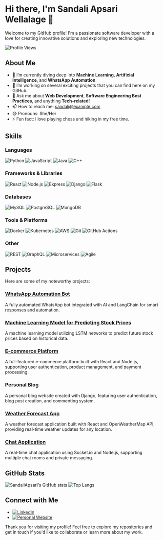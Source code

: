 # Hi there, I'm Sandali Apsari Wellalage 👋

Welcome to my GitHub profile! I'm a passionate software developer with a love for creating innovative solutions and exploring new technologies.

![Profile Views](https://komarev.com/ghpvc/?username=SandaliApsari&color=brightgreen)

## About Me

- 🌱 I’m currently diving deep into **Machine Learning**, **Artificial Intelligence**, and **WhatsApp Automation**.
- 🚀 I’m working on several exciting projects that you can find here on my GitHub.
- 💬 Ask me about **Web Development**, **Software Engineering Best Practices**, and anything **Tech-related**!
- 📫 How to reach me: [sandali@example.com](mailto:sandali@example.com)
- 😄 Pronouns: She/Her
- ⚡ Fun fact: I love playing chess and hiking in my free time.

## Skills

### Languages
![Python](https://img.shields.io/badge/Python-3776AB?style=for-the-badge&logo=python&logoColor=white)
![JavaScript](https://img.shields.io/badge/JavaScript-F7DF1E?style=for-the-badge&logo=javascript&logoColor=black)
![Java](https://img.shields.io/badge/Java-007396?style=for-the-badge&logo=java&logoColor=white)
![C++](https://img.shields.io/badge/C++-00599C?style=for-the-badge&logo=cplusplus&logoColor=white)

### Frameworks & Libraries
![React](https://img.shields.io/badge/React-20232A?style=for-the-badge&logo=react&logoColor=61DAFB)
![Node.js](https://img.shields.io/badge/Node.js-339933?style=for-the-badge&logo=nodedotjs&logoColor=white)
![Express](https://img.shields.io/badge/Express-000000?style=for-the-badge&logo=express&logoColor=white)
![Django](https://img.shields.io/badge/Django-092E20?style=for-the-badge&logo=django&logoColor=white)
![Flask](https://img.shields.io/badge/Flask-000000?style=for-the-badge&logo=flask&logoColor=white)

### Databases
![MySQL](https://img.shields.io/badge/MySQL-4479A1?style=for-the-badge&logo=mysql&logoColor=white)
![PostgreSQL](https://img.shields.io/badge/PostgreSQL-336791?style=for-the-badge&logo=postgresql&logoColor=white)
![MongoDB](https://img.shields.io/badge/MongoDB-4EA94B?style=for-the-badge&logo=mongodb&logoColor=white)

### Tools & Platforms
![Docker](https://img.shields.io/badge/Docker-2496ED?style=for-the-badge&logo=docker&logoColor=white)
![Kubernetes](https://img.shields.io/badge/Kubernetes-326CE5?style=for-the-badge&logo=kubernetes&logoColor=white)
![AWS](https://img.shields.io/badge/AWS-232F3E?style=for-the-badge&logo=amazonaws&logoColor=white)
![Git](https://img.shields.io/badge/Git-F05032?style=for-the-badge&logo=git&logoColor=white)
![GitHub Actions](https://img.shields.io/badge/GitHub_Actions-2088FF?style=for-the-badge&logo=githubactions&logoColor=white)

### Other
![REST](https://img.shields.io/badge/REST-02569B?style=for-the-badge&logo=rest&logoColor=white)
![GraphQL](https://img.shields.io/badge/GraphQL-E10098?style=for-the-badge&logo=graphql&logoColor=white)
![Microservices](https://img.shields.io/badge/Microservices-FF6C37?style=for-the-badge&logo=go&logoColor=white)
![Agile](https://img.shields.io/badge/Agile-0078D7?style=for-the-badge&logo=azuredevops&logoColor=white)

## Projects

Here are some of my noteworthy projects:

### [WhatsApp Automation Bot](https://github.com/SandaliApsari/whatsapp-bot)
A fully automated WhatsApp bot integrated with AI and LangChain for smart responses and automation.

### [Machine Learning Model for Predicting Stock Prices](https://github.com/SandaliApsari/stock-price-prediction)
A machine learning model utilizing LSTM networks to predict future stock prices based on historical data.

### [E-commerce Platform](https://github.com/SandaliApsari/e-commerce-platform)
A full-featured e-commerce platform built with React and Node.js, supporting user authentication, product management, and payment processing.

### [Personal Blog](https://github.com/SandaliApsari/personal-blog)
A personal blog website created with Django, featuring user authentication, blog post creation, and commenting system.

### [Weather Forecast App](https://github.com/SandaliApsari/weather-forecast-app)
A weather forecast application built with React and OpenWeatherMap API, providing real-time weather updates for any location.

### [Chat Application](https://github.com/SandaliApsari/chat-application)
A real-time chat application using Socket.io and Node.js, supporting multiple chat rooms and private messaging.

## GitHub Stats

![SandaliApsari's GitHub stats](https://github-readme-stats.vercel.app/api?username=SandaliApsari&show_icons=true&theme=radical)
![Top Langs](https://github-readme-stats.vercel.app/api/top-langs/?username=SandaliApsari&layout=compact&theme=radical)

## Connect with Me

- [![LinkedIn](https://img.shields.io/badge/LinkedIn-0A66C2?style=for-the-badge&logo=linkedin&logoColor=white)](https://www.linkedin.com/in/sandaliwellalage/)
- [![Personal Website](https://img.shields.io/badge/Website-000000?style=for-the-badge&logo=aboutdotme&logoColor=white)](https://sandaliapsari.com)

Thank you for visiting my profile! Feel free to explore my repositories and get in touch if you'd like to collaborate or learn more about my work.

